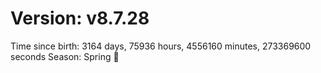 # Version: v8.7.28
Time since birth: 3164 days, 75936 hours, 4556160 minutes, 273369600 seconds
Season: Spring 🌸
